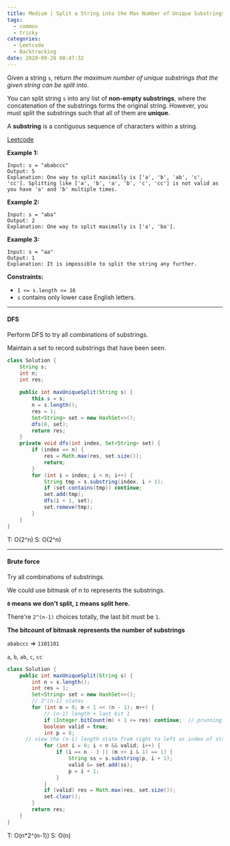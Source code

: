 ```yaml
---
title: Medium | Split a String into the Max Number of Unique Substrings 1593
tags:
  - common
  - tricky
categories:
  - Leetcode
  - Backtracking
date: 2020-09-28 00:47:32
---
```


Given a string `s`, return *the maximum number of unique substrings that the given string can be split into*.

You can split string `s` into any list of **non-empty substrings**, where the concatenation of the substrings forms the original string. However, you must split the substrings such that all of them are **unique**.

A **substring** is a contiguous sequence of characters within a string.

[Leetcode](https://leetcode.com/problems/split-a-string-into-the-max-number-of-unique-substrings/)

<!--more-->

**Example 1:**

```
Input: s = "ababccc"
Output: 5
Explanation: One way to split maximally is ['a', 'b', 'ab', 'c', 'cc']. Splitting like ['a', 'b', 'a', 'b', 'c', 'cc'] is not valid as you have 'a' and 'b' multiple times.
```

**Example 2:**

```
Input: s = "aba"
Output: 2
Explanation: One way to split maximally is ['a', 'ba'].
```

**Example 3:**

```
Input: s = "aa"
Output: 1
Explanation: It is impossible to split the string any further.
```

**Constraints:**

- `1 <= s.length <= 16`
- `s` contains only lower case English letters.

---

#### DFS 

Perform DFS to try all combinations of substrings.

Maintain a set to record substrings that have been seen.

```java
class Solution {
    String s;
    int n;
    int res;
    
    public int maxUniqueSplit(String s) {
        this.s = s;
        n = s.length();
        res = 1;
        Set<String> set = new HashSet<>();
        dfs(0, set);
        return res;
    }
    private void dfs(int index, Set<String> set) {
        if (index == n) {
            res = Math.max(res, set.size());
            return;
        }
        for (int i = index; i < n; i++) {
            String tmp = s.substring(index, i + 1);
            if (set.contains(tmp)) continue;
            set.add(tmp);
            dfs(i + 1, set);
            set.remove(tmp);
        }
    }
}
```

T: O(2^n)				S: O(2^n)

---

#### Brute force

Try all combinations of substrings.

We could use bitmask of n to represents the substrings.

**`0` means we don't split, `1` means split here.**

There're `2^(n-1)` choices totally, the last bit must be `1`.

**The bitcount of bitmask represents the number of substrings**

`ababccc` => `1101101`

`a`, `b`, `ab`, `c`, `cc`

```java
class Solution {
    public int maxUniqueSplit(String s) {
        int n = s.length();
        int res = 1;
        Set<String> set = new HashSet<>();
        // 2^(n-1) states
        for (int m = 0; m < 1 << (n - 1); m++) {
            // (n-1) length + last bit 1
            if (Integer.bitCount(m) + 1 <= res) continue;  // prunning!!! 
            boolean valid = true;
            int p = 0;
      // view the (n-1) length state from right to left as index of string from 0 to n-1
            for (int i = 0; i < n && valid; i++) { 
                if (i == n - 1 || (m >> i & 1) == 1) {
                    String ss = s.substring(p, i + 1);
                    valid &= set.add(ss);
                    p = i + 1;
                }
            }
            if (valid) res = Math.max(res, set.size());
            set.clear();
        }
        return res;
    }
}
```

T: O(n\*2^(n-1))			S: O(n)

